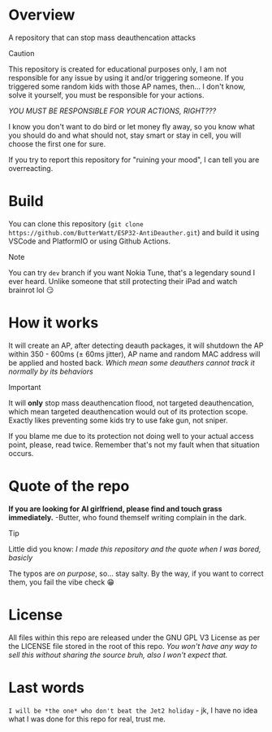 # Overview
A repository that can stop mass deauthencation attacks
>[!CAUTION]
>This repository is created for educational purposes only, I am not responsible for any issue by using it and/or triggering someone. If you triggered some random kids with those AP names, then... I don't know, solve it yourself, you must be responsible for your actions.
>
>*YOU MUST BE RESPONSIBLE FOR YOUR ACTIONS, RIGHT???*
>
>I know you don't want to do bird or let money fly away, so you know what you should do and what should not, stay smart or stay in cell, you will choose the first one for sure.
>
>If you try to report this repository for "ruining your mood", I can tell you are overreacting. 
# Build
You can clone this repository (`git clone https://github.com/ButterWatt/ESP32-AntiDeauther.git`) and build it using VSCode and PlatformIO or using Github Actions.
>[!NOTE]
>You can try `dev` branch if you want Nokia Tune, that's a legendary sound I ever heard. Unlike someone that still protecting their iPad and watch brainrot lol 😏
# How it works
It will create an AP, after detecting deauth packages, it will shutdown the AP within 350 - 600ms (± 60ms jitter), AP name and random MAC address will be applied and hosted back.
*Which mean some deauthers cannot track it normally by its behaviors*
>[!IMPORTANT]
>It will **only** stop mass deauthencation flood, not targeted deauthencation, which mean targeted deauthencation would out of its protection scope. Exactly likes preventing some kids try to use fake gun, not sniper.
>
>If you blame me due to its protection not doing well to your actual access point, please, read twice. Remember that's not my fault when that situation occurs.

 # Quote of the repo
**If you are looking for AI girlfriend, please find and touch grass immediately.** -Butter, who found themself writing complain in the dark.
>[!TIP]
>Little did you know: *I made this repository and the quote when I was bored, basicly*
>
>The typos are *on purpose*, so... stay salty. By the way, if you want to correct them, you fail the vibe check 😁

# License
All files within this repo are released under the GNU GPL V3 License as per the LICENSE file stored in the root of this repo. *You won't have any way to sell this without sharing the source bruh, also I won't expect that.*

# Last words
`I will be *the one* who don't beat the Jet2 holiday` - jk, I have no idea what I was done for this repo for real, trust me.
